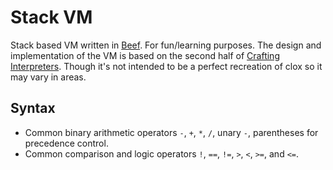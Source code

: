 # Stack VM
Stack based VM written in [Beef](https://www.beeflang.org/). For fun/learning purposes. The design and implementation of the VM is based on the second half of [Crafting Interpreters](https://craftinginterpreters.com/). Though it's not intended to be a perfect recreation of clox so it may vary in areas.

## Syntax
- Common binary arithmetic operators `-`, `+`, `*`, `/`, unary `-`, parentheses for precedence control.
- Common comparison and logic operators `!`, `==`, `!=`, `>`, `<`, `>=`, and `<=`.